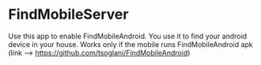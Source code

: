 # FindMobileServer


Use this app to enable FindMobileAndroid.
You use it to find your android device in your house. 
Works only if the mobile runs FindMobileAndroid apk (link --> https://github.com/tsoglani/FindMobileAndroid)
